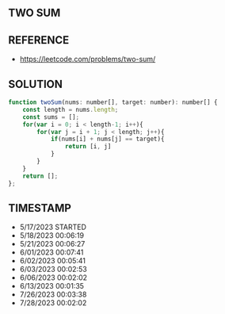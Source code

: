 ## TWO SUM

## REFERENCE

- https://leetcode.com/problems/two-sum/

## SOLUTION

``` javascript
function twoSum(nums: number[], target: number): number[] {
    const length = nums.length;
    const sums = [];
    for(var i = 0; i < length-1; i++){
        for(var j = i + 1; j < length; j++){
            if(nums[i] + nums[j] == target){
                return [i, j]
            }
        }
    }
    return [];
};
```


## TIMESTAMP

- 5/17/2023 STARTED
- 5/18/2023 00:06:19
- 5/21/2023 00:06:27
- 6/01/2023 00:07:41
- 6/02/2023 00:05:41
- 6/03/2023 00:02:53
- 6/06/2023 00:02:02
- 6/13/2023 00:01:35
- 7/26/2023 00:03:38
- 7/28/2023 00:02:02
